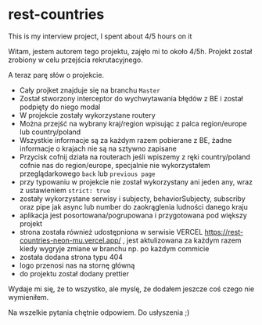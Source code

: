 # rest-countries

This is my interview project, I spent about 4/5 hours on it

Witam, jestem autorem tego projektu, zajęło mi to około 4/5h. Projekt został zrobiony w celu przejścia rekrutacyjnego.

A teraz parę słów o projekcie.

- Cały projket znajduje się na branchu `Master`
- Został stworzony interceptor do wychwytawania błędów z BE i został podpięty do niego modal
- W projekcie zostały wykorzystane routery
- Można przejść na wybrany kraj/region wpisując z palca region/europe lub country/poland
- Wszystkie informacje są za każdym razem pobierane z BE, żadne informacje o krajach nie są na sztywno zapisane
- Przycisk cofnij działa na routerach jeśli wpiszemy z ręki country/poland cofnie nas do region/europe, specjalnie nie
  wykorzystałem przeglądarkowego `back` lub `previous page`
- przy typowaniu w projekcie nie został wykorzystany ani jeden any, wraz z ustawieniem `strict: true`
- zostały wykorzystane serwisy i subjecty, behaviorSubjecty, subscriby oraz pipe jak async lub number do zaokrąglenia
  ludności danego kraju
- aplikacja jest posortowana/pogrupowana i przygotowana pod większy projekt
- strona została również udostępniona w serwisie VERCEL https://rest-countries-neon-mu.vercel.app/ , jest aktulizowana za każdym razem kiedy wygryje zmiane w branchu np. po każdym commicie
- została dodana strona typu 404
- logo przenosi nas na stornę główną
- do projektu został dodany prettier

Wydaje mi się, że to wszystko, ale myslę, że dodałem jeszcze coś czego nie wymieniłem.

Na wszelkie pytania chętnie odpowiem. Do usłyszenia ;)
